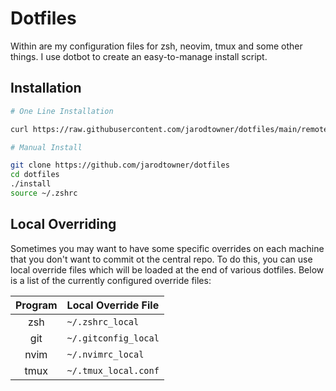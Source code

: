 # Dotfiles

Within are my configuration files for zsh, neovim, tmux and some other things. I use dotbot to create an easy-to-manage install script. 

## Installation
```bash
# One Line Installation

curl https://raw.githubusercontent.com/jarodtowner/dotfiles/main/remote-install.zsh | zsh && source ~/.zshrc

# Manual Install

git clone https://github.com/jarodtowner/dotfiles 
cd dotfiles
./install
source ~/.zshrc
```

## Local Overriding

Sometimes you may want to have some specific overrides on each machine that you don't want to commit ot the central repo. To do this, you can use local override files which will be loaded at the end of various dotfiles. Below is a list of the currently configured override files: 

| Program | Local Override File |
| :-----: | :------------------ |
|   zsh   |   `~/.zshrc_local`  |
|   git   | `~/.gitconfig_local`|
|  nvim   |  `~/.nvimrc_local`  |
|  tmux   | `~/.tmux_local.conf`|
